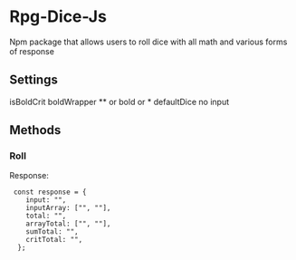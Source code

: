# Rpg-Dice-Js

Npm package that allows users to roll dice with all math and various forms of response

## Settings

isBoldCrit
boldWrapper \*\* or bold or \*
defaultDice no input

## Methods

### Roll

Response:

```
 const response = {
    input: "",
    inputArray: ["", ""],
    total: "",
    arrayTotal: ["", ""],
    sumTotal: "",
    critTotal: "",
  };
```
